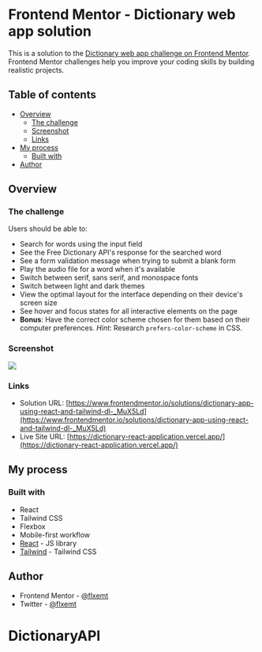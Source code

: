 # Frontend Mentor - Dictionary web app solution

This is a solution to the [Dictionary web app challenge on Frontend Mentor](https://www.frontendmentor.io/challenges/dictionary-web-app-h5wwnyuKFL). Frontend Mentor challenges help you improve your coding skills by building realistic projects.

## Table of contents

- [Overview](#overview)
  - [The challenge](#the-challenge)
  - [Screenshot](#screenshot)
  - [Links](#links)
- [My process](#my-process)
  - [Built with](#built-with)
- [Author](#author)

## Overview

### The challenge

Users should be able to:

- Search for words using the input field
- See the Free Dictionary API's response for the searched word
- See a form validation message when trying to submit a blank form
- Play the audio file for a word when it's available
- Switch between serif, sans serif, and monospace fonts
- Switch between light and dark themes
- View the optimal layout for the interface depending on their device's screen size
- See hover and focus states for all interactive elements on the page
- **Bonus**: Have the correct color scheme chosen for them based on their computer preferences. _Hint_: Research `prefers-color-scheme` in CSS.

### Screenshot

![](https://i.imgur.com/gfjZEz1.png)

### Links

- Solution URL: [https://www.frontendmentor.io/solutions/dictionary-app-using-react-and-tailwind-dl-_MuX5Ld](https://www.frontendmentor.io/solutions/dictionary-app-using-react-and-tailwind-dl-_MuX5Ld)
- Live Site URL: [https://dictionary-react-application.vercel.app/](https://dictionary-react-application.vercel.app/)

## My process

### Built with

- React
- Tailwind CSS
- Flexbox
- Mobile-first workflow
- [React](https://reactjs.org/) - JS library
- [Tailwind](https://tailwindcss.com/) - Tailwind CSS

## Author

- Frontend Mentor - [@flxemt](https://www.frontendmentor.io/profile/flxemt)
- Twitter - [@flxemt](https://twitter.com/flxemt)
# DictionaryAPI
